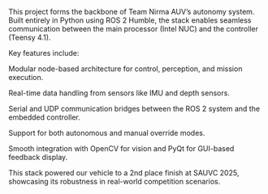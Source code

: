 This project forms the backbone of Team Nirma AUV’s autonomy system. Built entirely in Python using ROS 2 Humble, the stack enables seamless communication between the main processor (Intel NUC) and the controller (Teensy 4.1).

Key features include:

Modular node-based architecture for control, perception, and mission execution.

Real-time data handling from sensors like IMU and depth sensors.

Serial and UDP communication bridges between the ROS 2 system and the embedded controller.

Support for both autonomous and manual override modes.

Smooth integration with OpenCV for vision and PyQt for GUI-based feedback display.

This stack powered our vehicle to a 2nd place finish at SAUVC 2025, showcasing its robustness in real-world competition scenarios.
